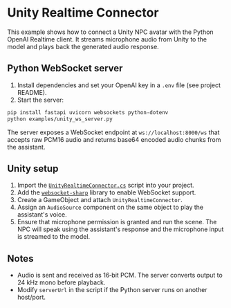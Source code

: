 # Unity Realtime Connector

This example shows how to connect a Unity NPC avatar with the Python OpenAI Realtime client.
It streams microphone audio from Unity to the model and plays back the generated audio response.

## Python WebSocket server

1. Install dependencies and set your OpenAI key in a `.env` file (see project README).
2. Start the server:

```bash
pip install fastapi uvicorn websockets python-dotenv
python examples/unity_ws_server.py
```

The server exposes a WebSocket endpoint at `ws://localhost:8000/ws` that accepts raw PCM16 audio
and returns base64 encoded audio chunks from the assistant.

## Unity setup

1. Import the [`UnityRealtimeConnector.cs`](UnityRealtimeConnector.cs) script into your project.
2. Add the [`websocket-sharp`](https://github.com/sta/websocket-sharp) library to enable WebSocket support.
3. Create a GameObject and attach `UnityRealtimeConnector`.
4. Assign an `AudioSource` component on the same object to play the assistant's voice.
5. Ensure that microphone permission is granted and run the scene. The NPC will speak using the
assistant's response and the microphone input is streamed to the model.

## Notes

- Audio is sent and received as 16‑bit PCM. The server converts output to 24 kHz mono before playback.
- Modify `serverUrl` in the script if the Python server runs on another host/port.
